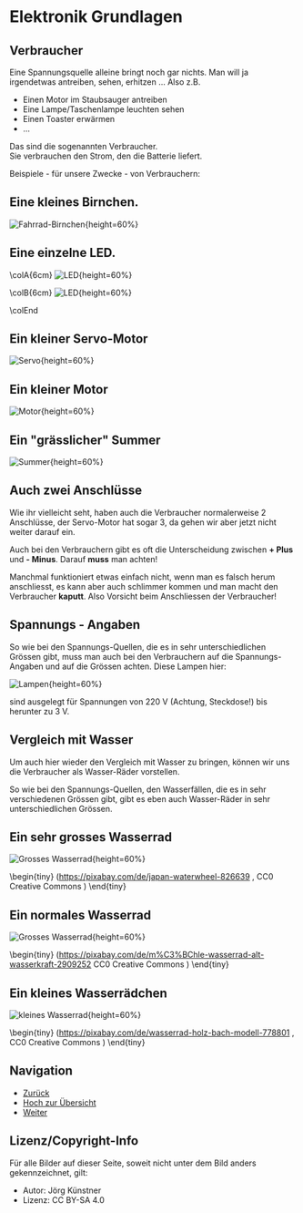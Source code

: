 # Elektronik Grundlagen

## Verbraucher 

Eine Spannungsquelle alleine bringt noch gar nichts. 
Man will ja irgendetwas antreiben, sehen, erhitzen ...
Also z.B. 

* Einen Motor im Staubsauger antreiben
* Eine Lampe/Taschenlampe leuchten sehen
* Einen Toaster erwärmen
* ...

Das sind die sogenannten Verbraucher.  
Sie verbrauchen den Strom, den die Batterie liefert.   

Beispiele - für unsere Zwecke - von Verbrauchern:

##  Eine kleines Birnchen.
 
![Fahrrad-Birnchen](pics/01_Birnchen.png){height=60%} 

## Eine einzelne LED.
 
\colA{6cm}
![LED](pics/02_LED.png){height=60%} 

\colB{6cm}
![LED](pics/03_LED.png){height=60%}

\colEnd

## Ein kleiner Servo-Motor
 
![Servo](pics/04_ServoMotor.jpeg){height=60%} 
   
## Ein kleiner Motor
 
![Motor](pics/04c_Motor.jpg){height=60%} 


## Ein "grässlicher" Summer 


![Summer](pics/04b_Summer.jpg){height=60%} 

## Auch zwei Anschlüsse 

Wie ihr vielleicht seht, haben auch die Verbraucher normalerweise 2 Anschlüsse, der Servo-Motor hat sogar 3, da gehen wir aber jetzt nicht weiter darauf ein.

Auch bei den Verbrauchern gibt es oft die Unterscheidung zwischen __+ Plus__ und __- Minus__. Darauf __muss__ man achten!

Manchmal funktioniert etwas einfach nicht, wenn man es falsch herum anschliesst, es kann aber auch schlimmer kommen und man macht den Verbraucher __kaputt__. Also Vorsicht beim Anschliessen der Verbraucher!

## Spannungs - Angaben

So wie bei den Spannungs-Quellen, die es in sehr unterschiedlichen Grössen gibt, muss man auch bei den Verbrauchern auf die Spannungs-Angaben und auf die Grössen achten.
Diese Lampen hier:

![Lampen ](pics/05_Lampen.png){height=60%} 

sind ausgelegt für Spannungen von 220 V (Achtung, Steckdose!) bis herunter zu 3 V. 

 
## Vergleich mit Wasser

Um auch hier wieder den Vergleich mit Wasser zu bringen, können wir uns die Verbraucher als Wasser-Räder vorstellen.

So wie bei den Spannungs-Quellen, den Wasserfällen, die es in sehr verschiedenen Grössen gibt, gibt es eben auch Wasser-Räder in sehr unterschiedlichen Grössen.

## Ein sehr grosses Wasserrad 
 
 
  ![Grosses Wasserrad ](pics/japan-826639_1000.jpg){height=60%} 

\begin{tiny}
(https://pixabay.com/de/japan-waterwheel-826639 , CC0 Creative Commons )
\end{tiny}     

## Ein normales Wasserrad  
  ![Grosses Wasserrad ](pics/mill-2909252_1000.jpg){height=60%} 

\begin{tiny}
(https://pixabay.com/de/m%C3%BChle-wasserrad-alt-wasserkraft-2909252 CC0 Creative Commons )
\end{tiny}     

## Ein kleines Wasserrädchen  
  ![kleines Wasserrad ](pics/waterwheel-778801_1000.jpg){height=60%} 

\begin{tiny}
(https://pixabay.com/de/wasserrad-holz-bach-modell-778801 , CC0 Creative Commons )
\end{tiny}     

## Navigation

* [Zurück ](../02_02_Elektronik_Spannungsquelle/README.md)
* [Hoch zur Übersicht](../README.md)  
* [Weiter ](../02_04_Elektronik_Stromkreis/README.md)


## Lizenz/Copyright-Info
Für alle Bilder auf dieser Seite, soweit nicht unter dem Bild anders gekennzeichnet,  gilt:

* Autor: Jörg Künstner
* Lizenz: CC BY-SA 4.0

